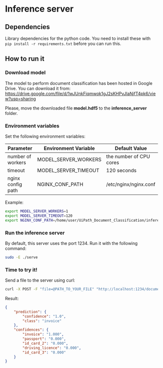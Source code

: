 # Inference server
## Dependencies
Library dependencies for the python code.  You need to install these with
`pip install -r requirements.txt` before you can run this.
## How to run it
### Download model
The model to perform document classification has been hosted in Google Drive. You can download it from: https://drive.google.com/file/d/1wJUnkFiqmwok1gJ2sKHPvJIaNjfT4pk6/view?usp=sharing

Please, move the downloaded file **model.hdf5** to the **inference_server** folder.
### Environment variables
Set the following environment variables:

| Parameter         | Environment Variable | Default Value           |
|-------------------|----------------------|-------------------------|
| number of workers | MODEL_SERVER_WORKERS | the number of CPU cores |
| timeout           | MODEL_SERVER_TIMEOUT | 120 seconds             |
| nginx config path | NGINX_CONF_PATH      | /etc/nginx/nginx.conf   |

Example:
```bash
export MODEL_SERVER_WORKERS=1
export MODEL_SERVER_TIMEOUT=120
export NGINX_CONF_PATH=/home/user/UiPath_Document_Classification/inference_server/nginx.conf
```
### Run the inference server
By default, this server uses the port 1234. Run it with the following command:
```bash
sudo -E ./serve
```
### Time to try it!
Send a file to the server using curl:
```bash
curl -X POST -F "file=@PATH_TO_YOUR_FILE" "http://localhost:1234/document_classification"
```
Result:
```json
{
    "prediction": {
        "confidence": "1.0",
        "class": "invoice"
    },
    "confidences": {
        "invoice": "1.000",
        "passport": "0.000",
        "id_card_2": "0.000",
        "driving_licence": "0.000",
        "id_card_3": "0.000"
    }
}
```
